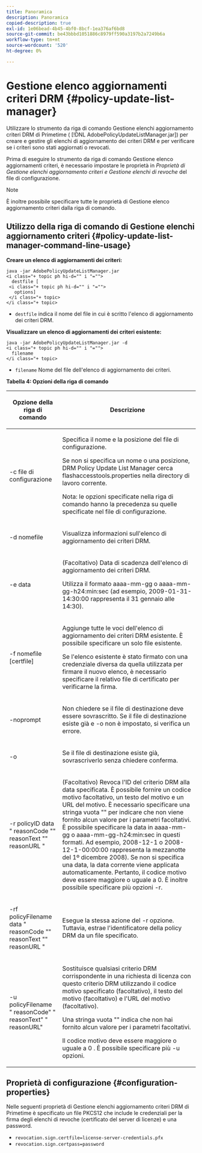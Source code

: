 ```yaml
---
title: Panoramica
description: Panoramica
copied-description: true
exl-id: 1e06bead-4b45-4bf0-8bcf-1ea376af6bd8
source-git-commit: be43bbbd1051886c8979ff590a3197b2a7249b6a
workflow-type: tm+mt
source-wordcount: '520'
ht-degree: 0%

---
```


# Gestione elenco aggiornamenti criteri DRM {#policy-update-list-manager}

Utilizzare lo strumento da riga di comando Gestione elenchi aggiornamento criteri DRM di Primetime ( [!DNL AdobePolicyUpdateListManager.jar]) per creare e gestire gli elenchi di aggiornamento dei criteri DRM e per verificare se i criteri sono stati aggiornati o revocati.

Prima di eseguire lo strumento da riga di comando Gestione elenco aggiornamenti criteri, è necessario impostare le proprietà in *Proprietà di Gestione elenchi aggiornamento criteri e Gestione elenchi di revoche* del file di configurazione.

>[!NOTE]
>
>È inoltre possibile specificare tutte le proprietà di Gestione elenco aggiornamento criteri dalla riga di comando.

## Utilizzo della riga di comando di Gestione elenchi aggiornamento criteri {#policy-update-list-manager-command-line-usage}

**Creare un elenco di aggiornamenti dei criteri:**

```
java -jar AdobePolicyUpdateListManager.jar  
<i class="+ topic ph hi-d="" i "="">
  destfile [ 
 <i class="+ topic ph hi-d="" i "="">
   options]  
 </i class="+ topic> 
</i class="+ topic>
```

* `destfile` indica il nome del file in cui è scritto l&#39;elenco di aggiornamento dei criteri DRM.

**Visualizzare un elenco di aggiornamenti dei criteri esistente:**

```
java -jar AdobePolicyUpdateListManager.jar -d  
<i class="+ topic ph hi-d="" i "="">
  filename 
</i class="+ topic>
```

* `filename` Nome del file dell&#39;elenco di aggiornamento dei criteri.

**Tabella 4: Opzioni della riga di comando**

<table frame="all" colsep="1" rowsep="1" class="+ topic/table adobe-d/table " id="table_ghb_jqy_n4">  
 <thead class="- topic/thead "> 
  <tr rowsep="1" class="- topic/row "> 
   <th colname="1" class="- topic/entry entry"> <p class="- topic/p ">Opzione della riga di comando </p> </th> 
   <th colname="2" class="- topic/entry entry"> <p class="- topic/p ">Descrizione </p> </th> 
  </tr> 
 </thead>
 <tbody class="- topic/tbody "> 
  <tr rowsep="1" class="- topic/row "> 
   <td colname="1" class="- topic/entry "> <span class="+ topic/ph pr-d/codeph codeph"> -c file di configurazione </span> </td> 
   <td colname="2" class="- topic/entry "> <p class="- topic/p ">Specifica il nome e la posizione del file di configurazione. </p> <p class="- topic/p ">Se non si specifica un nome o una posizione, DRM Policy Update List Manager cerca <span class="filepath"> flashaccesstools.properties </span> nella directory di lavoro corrente. </p> <p>Nota: le opzioni specificate nella riga di comando hanno la precedenza su quelle specificate nel file di configurazione. </p> </td> 
  </tr> 
  <tr rowsep="1" class="- topic/row "> 
   <td colname="1" class="- topic/entry "> <p class="- topic/p "> <span class="+ topic/ph pr-d/codeph codeph"> -d nomefile </span> </p> </td> 
   <td colname="2" class="- topic/entry "> <p class="- topic/p ">Visualizza informazioni sull'elenco di aggiornamento dei criteri DRM. </p> </td> 
  </tr> 
  <tr rowsep="1" class="- topic/row "> 
   <td colname="1" class="- topic/entry "> <span class="+ topic/ph pr-d/codeph codeph"> -e data </span> </td> 
   <td colname="2" class="- topic/entry "> <p>(Facoltativo) Data di scadenza dell'elenco di aggiornamento dei criteri DRM. </p> <p>Utilizza il formato <span class="+ topic/ph pr-d/codeph codeph"> aaaa-mm-gg </span> o <span class="+ topic/ph pr-d/codeph codeph"> aaaa-mm-gg-h24:min:sec </span> (ad esempio, 2009-01-31-14:30:00 rappresenta il 31 gennaio alle 14:30). </p> </td> 
  </tr> 
  <tr rowsep="1" class="- topic/row "> 
   <td colname="1" class="- topic/entry "> <span class="+ topic/ph pr-d/codeph codeph"> -f nomefile [certfile] </span> </td> 
   <td colname="2" class="- topic/entry "> <p class="- topic/p ">Aggiunge tutte le voci dell'elenco di aggiornamento dei criteri DRM esistente. È possibile specificare un solo file esistente. </p> <p class="- topic/p ">Se l'elenco esistente è stato firmato con una credenziale diversa da quella utilizzata per firmare il nuovo elenco, è necessario specificare il relativo file di certificato per verificarne la firma. </p> </td> 
  </tr> 
  <tr rowsep="1" class="- topic/row "> 
   <td colname="1" class="- topic/entry "> <span class="+ topic/ph pr-d/codeph codeph"> -noprompt </span> </td> 
   <td colname="2" class="- topic/entry "> <p class="- topic/p ">Non chiedere se il file di destinazione deve essere sovrascritto. Se il file di destinazione esiste già e <span class="codeph"> -o </span> non è impostato, si verifica un errore. </p> </td> 
  </tr> 
  <tr rowsep="1" class="- topic/row "> 
   <td colname="1" class="- topic/entry "> <span class="codeph"> -o </span> </td> 
   <td colname="2" class="- topic/entry "> <p class="- topic/p ">Se il file di destinazione esiste già, sovrascriverlo senza chiedere conferma. </p> </td> 
  </tr> 
  <tr rowsep="1" class="- topic/row "> 
   <td colname="1" class="- topic/entry "> <span class="+ topic/ph pr-d/codeph codeph"> -r policyID </span> <span class="+ topic/ph pr-d/codeph codeph"> data </span> " <span class="+ topic/ph pr-d/codeph codeph"> reasonCode </span>"" <span class="+ topic/ph pr-d/codeph codeph"> reasonText </span>"" <span class="+ topic/ph pr-d/codeph codeph"> reasonURL </span>" </td> 
   <td colname="2" class="- topic/entry "> <p class="- topic/p ">(Facoltativo) Revoca l'ID del criterio DRM alla data specificata. È possibile fornire un codice motivo facoltativo, un testo del motivo e un URL del motivo. È necessario specificare una stringa vuota "" per indicare che non viene fornito alcun valore per i parametri facoltativi. È possibile specificare la data in <span class="+ topic/ph pr-d/codeph codeph"> aaaa-mm-gg </span> o <span class="+ topic/ph pr-d/codeph codeph"> aaaa-mm-gg-h24:min:sec </span> in questi formati. Ad esempio, 2008-12-1 o 2008-12-1-00:00:00 rappresenta la mezzanotte del 1º dicembre 2008). Se non si specifica una data, la data corrente viene applicata automaticamente. Pertanto, il codice motivo deve essere maggiore o uguale a 0. È inoltre possibile specificare più opzioni -r. </p> </td> 
  </tr> 
  <tr rowsep="1" class="- topic/row "> 
   <td colname="1" class="- topic/entry "> <p class="- topic/p ">-rf <span class="+ topic/ph pr-d/codeph codeph"> policyFilename </span> <span class="+ topic/ph pr-d/codeph codeph"> data </span> " <span class="+ topic/ph pr-d/codeph codeph"> reasonCode </span>"" <span class="+ topic/ph pr-d/codeph codeph"> reasonText </span>"" <span class="+ topic/ph pr-d/codeph codeph"> reasonURL </span>" </p> </td> 
   <td colname="2" class="- topic/entry "> <p class="- topic/p ">Esegue la stessa azione del <span class="codeph"> -r </span> opzione. Tuttavia, estrae l'identificatore della policy DRM da un file specificato. </p> </td> 
  </tr> 
  <tr rowsep="0" class="- topic/row "> 
   <td colname="1" class="- topic/entry "> <span class="codeph"> -u policyFilename " reasonCode" " reasonText" " reasonURL" </span> </td> 
   <td colname="2" class="- topic/entry "> <p>Sostituisce qualsiasi criterio DRM corrispondente in una richiesta di licenza con questo criterio DRM utilizzando il codice motivo specificato (facoltativo), il testo del motivo (facoltativo) e l'URL del motivo (facoltativo). </p> <p>Una stringa vuota "" indica che non hai fornito alcun valore per i parametri facoltativi. </p> <p>Il codice motivo deve essere maggiore o uguale a <span class="codeph"> 0 </span>. È possibile specificare più <span class="codeph"> -u </span> opzioni. </p> </td> 
  </tr> 
 </tbody> 
</table>

## Proprietà di configurazione {#configuration-properties}

Nelle seguenti proprietà di Gestione elenchi aggiornamento criteri DRM di Primetime è specificato un file PKCS12 che include le credenziali per la firma degli elenchi di revoche (certificato del server di licenze) e una password.

* `revocation.sign.certfile=license-server-credentials.pfx`
* `revocation.sign.certpass=password`
